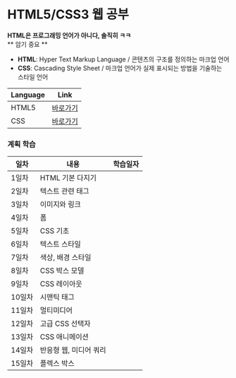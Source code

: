 # HTML5/CSS3 웹 공부

**HTML은 프로그래밍 언어가 아니다, 솔직히 ㅋㅋ**  
** 암기 중요 **

- **HTML**: Hyper Text Markup Language / 콘텐츠의 구조를 정의하는 마크업 언어
- **CSS**: Cascading Style Sheet / 마크업 언어가 실제 표시되는 방법을 기술하는 스타일 언어

| Language | Link                        |
|----------|-----------------------------|
| HTML5    | [바로가기](/HTML5/README.md)  |
| CSS      | [바로가기](/CSS3/README.md)   |


### 계획 학습
| 일차 | 내용 | 학습일자 |
|-------|----------|-------|
| 1일차 | HTML 기본 다지기 |
| 2일차 | 텍스트 관련 태그 |
| 3일차 | 이미지와 링크 |
| 4일차 | 폼 |
| 5일차 | CSS 기초 |
| 6일차 | 텍스트 스타일 |
| 7일차 | 색상, 배경 스타일 |
| 8일차 | CSS 박스 모델 |
| 9일차 | CSS 레이아웃 |
| 10일차 | 시맨틱 태그 |
| 11일차 | 멀티미디어 |
| 12일차 | 고급 CSS 선택자 |
| 13일차 | CSS 애니메이션 |
| 14일차 | 반응형 웹, 미디어 쿼리 |
| 15일차 | 플렉스 박스 |